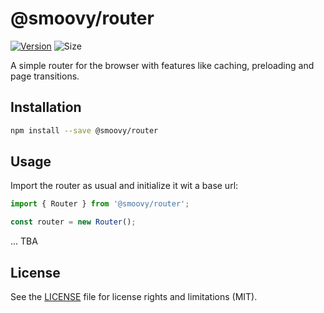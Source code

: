 # @smoovy/router
[![Version](https://flat.badgen.net/npm/v/@smoovy/router)](https://www.npmjs.com/package/@smoovy/router) ![Size](https://flat.badgen.net/bundlephobia/minzip/@smoovy/router)

A simple router for the browser with features like caching, preloading and page transitions.

## Installation
```sh
npm install --save @smoovy/router
```

## Usage
Import the router as usual and initialize it wit a base url:
```js
import { Router } from '@smoovy/router';

const router = new Router();
```

... TBA

## License
See the [LICENSE](../../LICENSE) file for license rights and limitations (MIT).
